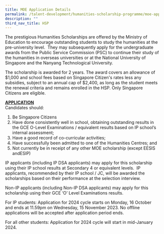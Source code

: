 ```yaml
---
title: MOE Application Details
permalink: /talent-development/humanities-scholarship-programme/moe-application-details/
description: ""
third_nav_title: HSP
---
```

The prestigious Humanities Scholarships are offered by the Ministry of Education to encourage outstanding students to study the humanities at the pre-university level.&nbsp; They may subsequently apply for the undergraduate awards from the Public Service Commission (PSC) to continue their study of the humanities in overseas universities or at the National University of Singapore and the Nanyang Technological University.  

The scholarship is awarded for 2 years. The award covers an allowance of $1,000 and school fees based on Singapore Citizen's rates less any subsidies, subject to an annual cap of $2,400, as long as the student meets the renewal criteria and remains enrolled in the HSP. Only Singapore Citizens are eligible.

**<u>APPLICATION</u>**  
Candidates should:

1.  Be Singapore Citizens
2.  Have done consistently well in school, obtaining outstanding results in the GCE O-Level Examinations / equivalent results based on IP school’s internal assessment;
3.  Have a good record of co-curricular activities;
4.  Have successfully been admitted to one of the Humanities Centres; and
5.  Not currently be in receipt of any other MOE scholarship (except EESIS andESIP)

IP applicants (including IP DSA applicants) may apply for this scholarship using their IP school results at Secondary 4 or equivalent levels.&nbsp; IP applicants, recommended by their IP school / JC, will be awarded the scholarships based on their performance at the selection interview.

Non-IP applicants (including Non-IP DSA applicants) may apply for this scholarship using their GCE ‘O’ Level Examinations results.

For IP students:
Application for 2024 cycle starts on Monday, 16 October and ends at 11.59pm on Wednesday, 15 November 2023. No offline applications will be accepted after application period ends.

For all other students:
Application for 2024 cycle will start in mid-January 2024.